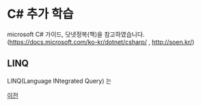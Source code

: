 # C# 추가 학습

microsoft C# 가이드, 닷넷정복(책)을 참고하였습니다.</br>
(https://docs.microsoft.com/ko-kr/dotnet/csharp/ , http://soen.kr/)

## LINQ
LINQ(Language INtegrated Query) 는


[이전](https://github.com/1994wjdwodbs/StudyCSharp21)
